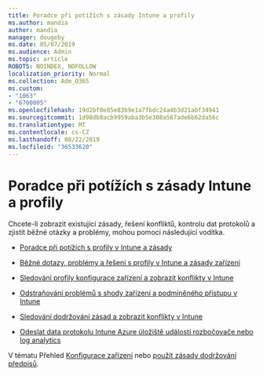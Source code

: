 ```yaml
---
title: Poradce při potížích s zásady Intune a profily
ms.author: mandia
author: mandia
manager: dougeby
ms.date: 05/07/2019
ms.audience: Admin
ms.topic: article
ROBOTS: NOINDEX, NOFOLLOW
localization_priority: Normal
ms.collection: Adm_O365
ms.custom:
- "1063"
- "6700005"
ms.openlocfilehash: 19d2bf0e85e83b9e1a7fbdc24a4b3d21abf34941
ms.sourcegitcommit: 1d98db8acb9959aba3b5e308a567ade6b62da56c
ms.translationtype: MT
ms.contentlocale: cs-CZ
ms.lasthandoff: 08/22/2019
ms.locfileid: "36533620"
---
```

# <a name="troubleshooting-intune-policy-and-profiles"></a>Poradce při potížích s zásady Intune a profily

Chcete-li zobrazit existující zásady, řešení konfliktů, kontrolu dat protokolů a zjistit běžné otázky a problémy, mohou pomoci následující vodítka.

- [Poradce při potížích s profily v Intune a zásady](https://docs.microsoft.com/intune/troubleshoot-policies-in-microsoft-intune)

- [Běžné dotazy, problémy a řešení s profily v Intune a zásady zařízení](https://docs.microsoft.com/intune/device-profile-troubleshoot)

- [Sledování profily konfigurace zařízení a zobrazit konflikty v Intune](https://docs.microsoft.com/intune/device-profile-monitor)

- [Odstraňování problémů s shody zařízení a podmíněného přístupu v Intune](https://docs.microsoft.com/intune/troubleshoot-conditional-access)

- [Sledování dodržování zásad a zobrazit konflikty v Intune](https://docs.microsoft.com/intune/compliance-policy-monitor)

- [Odeslat data protokolu Intune Azure úložiště událostí rozbočovače nebo log analytics](https://docs.microsoft.com/intune/review-logs-using-azure-monitor)

V tématu Přehled [Konfigurace zařízení](https://docs.microsoft.com/intune/device-profiles) nebo [použít zásady dodržování předpisů](https://docs.microsoft.com/intune/device-compliance-get-started).